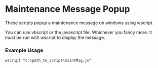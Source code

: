 # Maintenance Message Popup
These scripts popup a maintenance message on windows using wscript.

You can use vbscript or the javascript file. Whichever you fancy more. It must be run with wscript to display the message.

### Example Usage
```
wscript "c:\path_to_script\maintMsg.js"
```

